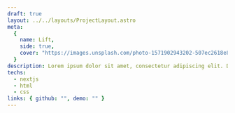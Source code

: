 ```yaml
---
draft: true
layout: ../../layouts/ProjectLayout.astro
meta:
  {
    name: Lift,
    side: true,
    cover: "https://images.unsplash.com/photo-1571902943202-507ec2618e8f?ixlib=rb-4.0.3&ixid=M3wxMjA3fDB8MHxwaG90by1wYWdlfHx8fGVufDB8fHx8fA%3D%3D&auto=format&fit=crop&w=1550&q=80",
  }
description: Lorem ipsum dolor sit amet, consectetur adipiscing elit. Dolor etiam lacus congue lacus, enim ultrices consequat. Pharetra vel varius et laoreet ultrices.
techs:
  - nextjs
  - html
  - css
links: { github: "", demo: "" }
---
```

